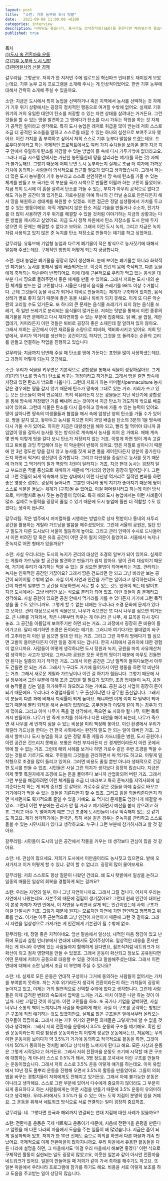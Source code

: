 ```yaml
---
layout: post
title:  "소란: 기후 농부와 도시 텃밭"
date:   2021-09-08 11:00:00 +0200
categories: interview
description: 비워둬도 좋습니다. 혹시라도 검색최적화(SEO)를 원한다면 채워넣는게 좋습니다.
published: true
---  
```

목차  
[(1)도시 속 전환마을 운동](https://pakiuki.github.io/interview/2021/09/08/soran1.html)  
[(2)기후 농부와 도시 텃밭](https://pakiuki.github.io/interview/2021/09/08/soran2.html)  
[(3)퍼머컬처와 선물 경제](https://pakiuki.github.io/interview/2021/09/08/soran3.html)    



갈무리팀: 그렇군요. 저희가 한 저저번 주에 업로드된 혁신파크 인터뷰도 재미있게 보았는데요. 기후 농부 교육 프로그램을 소개해 주시는 게 인상적이었어요. 한번 기후 농부에 대해서 간략히 소개해 주실 수 있을까요.

소란: 지금은 도시에서 특히 농업을 선택하거나 혹은 지역에서 농사를 선택하는 것 자체가 기후 위기 상황에서는 굉장히 정치적인 행동으로 여겨질 수밖에 없어요. 실제로 기후 위기의 거의 유일한 대안이 탄소를 저장할 수 있는 자연 상태를 살려내는 거거든요. 그런 것들을 할 수 있는 땅을 발견하고 그 땅에다가 탄소를 다시 가두는 작업을 하는 것 자체가 공적인 일이라고 생각해요. 특히 도시 농업은 레저로 취급을 많이 받는데 저희 스스로 조금 더 공적인 요소들을 말하고 스스로를 바꿀 수 있는 하나의 실천으로 보여주고자 했어요. 
이런 가치를 좀 부여하고 싶어서 저희 스스로 기후 농부다 말씀을 드렸는데요. 드로우다운이라고 하는 국제적인 프로젝트에서도 여러 가지 수치들을 보아온 결과 지금 지구 안에서 유일하게 탄소를 저감할 수 있는 방법이 흙 속에 다시 가두기밖에 없더라고요. 그러나 지금 시스템 안에서는 가난한 농민들한테 땅을 살리라는 얘기(를 하는 것) 자체가 불가능해요. 그렇기 때문에 어찌 보면 도시 농부라든지 실제로 조금 더 여가에 가까운 가치에 동의하는 사람들이 의식적으로 접근할 필요가 있다고 생각했습니다.
그래서 저는 더 많은 도시 농부들이 기후 농부라고 스스로 선언하면서 땅 속에 탄소를 가둘 수 있는 체계를 만들고 또 국가는 이 부분을 국가 시책으로 만들면 어떨까 하는 고민이 들었어요. 지금 특히 도시에 이 흙을 살려서 탄소를 가둘 수 있는, 부지가 아무리 공적으로 없다고 해도 가능한 공간이 꽤 있거든요. 가로수길을 아예 하나의 긴 터널 숲으로 만든다든지 해서 땅을 복원하고 생태계를 복원할 수 있겠죠. 이런 접근은 정말 실생활에서 가치를 두고 할 수 있는 행동이에요.
아직 개발되지 않은 탄소 저감 기술을 만들거나 수소차, 전기차를 더 많이 사용하면 기후 위기를 해결할 수 있을 것처럼 이야기하는 지금의 상황과는 다른 방법을 제시하고 싶었어요. 지금 도시 정책 차원에서 탄소 저장소를 도시 안에 두지 않으면 이 문제는 해결할 수 없다고 보아요. 그래서 이런 도시 녹지, 그리고 지금은 녹지처럼 사용되고 있지 않은 준 녹지를 탄소 저장소로 만들자는 얘기를 하고 싶었어요.

갈무리팀: 유튜브에 기업형 농업과 다르게 폐기물이 적은 방식으로 농사짓기에 대해서 말씀해 주셨는데요. 구체적인 방법이 어떻게 되는지 궁금합니다.

소란: 현대 농업은 폐기물을 굉장히 많이 생산해요. 눈에 보이는 폐기물뿐 아니라 화학적인 폐기물도 농사를 통해서 많이 배출되거든요. 이것이 인간의 몸에 축적되고, 다른 동물에게 축적되는 악순환이 반복되어요. 이에 대해 근본적으로 우리가 먹고 있는 음식을 대부분 다시 땅으로 돌려주면서 좋은 체계를 만들 수 있어요. 그래서 저희는 도시 내의 순환 체계를 만드는 걸 고민합니다.
서울은 다행히 음식물 쓰레기를 98% 이상 수거합니다. 근데 그것들이 동물 사료가 되거나 퇴비로 만들어지는 체계가 구축되어 있지만, 음식 상태가 별로 좋지 않기 때문에 좋은 동물 사료나 퇴비가 되지 못해요. 이게 또 다른 악순환의 고리일 수도 있거든요.
또 하나의 큰 문제는 음식물 쓰레기가 되지 않는 음식물 쓰레기, 즉 일반 쓰레기로 분리되는 음식물이 많거든요. 저희는 텃밭을 통해서 이런 종류의 폐기물을 자연 분해하고 다시 재자연화할 수 있는 부분에 집중해요. 닭 뼈, 귤 껍질, 계란 껍데기, 커피라든지 이런 것들은 퇴비로 굉장히 좋은 소재인데 잘 알려져 있지 않아요. 그래서 저희는 공간에서 이런 재료들을 소량으로 퇴비화, 액비화시키고 있어요. 저희 텃밭에서, 우리가 먹거리를 생산하는 공간이기도 하지만, 그것을 또 돌려주는 순환의 고리를 만들고 연결하는 작업을 진행하고 있습니다

갈무리팀: 지금까지 답변해 주실 때 탄소를 땅에 가둔다는 표현을 많이 사용하셨는데요. 그 과정이 어떻게 되는지 궁금해요.

소란: 우리가 식물을 키우면은 기본적으로 광합성을 통해서 식물이 성장하잖아요. 그게 (대기의 탄소를 땅속의) 탄소로 바꾸는 과정이라고 하거든요. 그래서 땅을 갈면 땅속에 저장돼 있던 탄소가 밖으로 나옵니다. 그런데 저희가 하는 퍼머컬처permaculture 농사 같은 경우에는 땅을 갈지 않기 때문에 탄소가 땅속에 그대로 있는 거죠. 저희가 쓰고 있는 모든 탄소들이 화석 연료예요. 특히 석유라든지 모든 광물들은 지난 석탄기에 광합성을 통해 땅속에 저장됐던 거를 빼내어 쓰는 것이어서 지금 탄소가 과도하게 밖으로 배출되어 있어요. 그런데 식물은 탄소를 다시 흡수하고 땅속에 가둘 수 있는 능력이 있어요.
땅이 살아나면 땅속의 미생물들과 협업을 해서 속에 엄청난 양의 탄소를 가둘 수가 있어요. 땅을 갈지 않고, 놓아두고 농사를 지으면 이미 과잉 배출된 탄소의 3분의 1을 땅속에 다시 가둘 수가 있어요. 하지만 지금은 대량생산을 해야 되고, 빨리 뭘 먹어야 되니까 끊임없이 땅을 갈아서 농사를 잇는 방식으로 계속해서 농사를 지어 온 거예요. 매해 계속 몇 번씩 이렇게 땅을 갈다 보니 탄소가 저장되지 않는 거죠. 이렇게 하면 땅이 계속 고갈되고 퇴비를 과잉 투입해야 되는 이 악순환이 반복이 되어요.
땅은 저절로 살아나기 때문에 한 3년 정도만 땅을 갈지 않고 농사를 짓게 되면 풀을 제어한다든지 양분이 증가한다든지 하면서 먹거리 생산량이 증가합니다. 그리고 다년생을 중심으로 농사를 짓기 때문에 더더욱 그 먹거리의 질과 역량의 차원이 달라지는 거죠. 지금 현대 농사는 굉장히 달고 부드러운 작물 중심으로 재배하기 때문에 먹거리의 영양이 굉장히 떨어집니다. 
그런데 그런 것들이 되게 익숙해져 있는 상태에서 이런 다년생 먹거리로 질적인 변화를 하면 좋은 영양소 섭취도 굉장히 늘어나죠. 그뿐만 아니라 땅의 지기가 좋아지기 때문에 땅이 스스로 식물을 돌보는 체계가 (구축)될 수 있어요. 이걸 퍼머컬처라고 하는데 이런 방식으로, 퍼머컬처로 농사 짓는 농장들이 많아요. 특히 해외 도시 농업에서는 이런 사례들이 많죠. 실제로 노동력을 굉장히 줄일 수 있기 때문에 도시 농업에 훨씬 더 적합할 수도 있겠다는 생각이 듭니다.

갈무리팀: 작은 범주에서 퍼머컬처를 시행하는 방법으로 상자 텃밭이나 동네의 자투리 공간을 활용하는 게릴라 가드닝을 말씀을 해주셨었어요. 그런데 서울의 공원은, 일단 인구 밀도가 다른 도시보다 서울이 월등하게 높아요. 그리고 관리 인력이 수시로 드나들어서 이런 버려진 땅 혹은 유휴 공간이 어떤 곳이 될지 의문이 들었어요. 서울에서 녹지나 준녹지로 어떤 형태가 있을까요?

소란: 사실 우리나라는 도시의 녹지가 관리의 대상인 조경의 일부가 되어 있어요. 실제로는 게릴라 가드닝을 할 공간을 발견하고 만들기가 쉽지 않아요. 땅이 관리 대상이기 때문에, 거기에 우리가 얘기하는 먹을 수 있는 걸 심으면 불법이 되어버리는 거죠. 관리되는 녹지는 인위적인 공간인 거잖아요? 그래서 땅은 건드리면 안 되고 그냥 바라만 보는 공간이 되어버릴 수밖에 없죠. 
사실 이게 자연과 인간을 가르는 일이라고 생각하는데요. 인간이 자연의 일부면 그 공간을 이용하면서 서로 할 수 있는 것도 있어야 되는데 말이죠. 지금 도시에서는 그냥 바라만 보는 식으로 분리가 되어 있죠. 이런 것들이 좀 문제라고 생각해요. 사실 공원이 있으면 공원 안에서 먹거리를 기를 수 있다든지 거기에 그런 목적성을 줄 수도 있으니까요.
그렇게 할 수 없는 데에는 우리나라 조경 문화에 문제가 있다고 보아요. 관리 대상으로서의 식물은요, 나무가 죽으면은 또 다시 나무를 심으면 되거든요. 큰 나무를 가져와서, 작은 나무부터 키우는 게 아니라 큰 나무, 새 묘목을 다시 갖다 놓죠. 그 공간을 아름답게 보여주기만 하면 되는 거죠. 그 과정에서 굉장히 큰 비용이 들어가고요. 달리 얘기하면 조경은 돈이라는 얘기죠. 그러니까 여기다가는 쓸데없이 싸구려 고추라든지 이런 걸 심으면 절대 안 되는 거죠. 그리고 그런 자투리 땅에다가 뭘 심으면 고발이 들어온다든지 이런 일을 겪게 되는 겁니다.
한국 사회에서 공유지에 대한 경험이 없으니까요. 사람들이 어떻게 생각하냐면 도시 정원과 녹지, 공원을 마치 사유재산처럼 생각하는 사고가 있어요. 그러니까 공원은 모든 국민의 땅이기 때문에 아무도 건들면 안 된다는 일종의 자기 착각인 거죠. 그래서 이런 공간은 그냥 멀찍이 들여다보면서 아무도 건들면 안 되는 거죠. 그래서 누구라도 거기에 들어가서 어떤 행동을 하면 막 비난하는 거죠. 그래서 새로운 게릴라 가드닝이나 이런 걸 하기가 힘듭니다. 
그렇기 때문에 사실 정부에서 그런 부분에 대해 조금 고민을 할 필요가 있지만, 조경 업체들이 녹지, 공원에 농작물을 심는 일을 허가해주지 않으려고 하는 거예요. 공원 조성 사업이 굉장히 돈이 되기 때문에요. 우리나라 조경업자들이 누구 출신이냐면 다 공무원 출신입니다. 그래서 이 분들이 다른 과에 비해서 퇴직률이 되게 높아요. 왜냐하면 이게 이미 다 밀약이 되어 있기 때문에 빨리 퇴직을 해서 손해가 없잖아요. 공무원들과 이렇게 같이 하는 경우가 되게 많아요.
그리고 이미 나무가 죽을 걸 생각해서, 죽으면 또 사와야 될 나무, 이런 목록까지 만들어요. 나무가 안 죽게 조치를 취하거나 다른 대안을 해야 되는데, 나무가 죽으면 새 나무를 세 번까지 심을 수 있는 비용을 미리 책정해 놓아요. 이런 환경에서 우리가 게릴라 가드닝을 한다는 건 한국 사회에서는 완전히 말도 안 되는 일이 돼버린 거죠. 그래서 할머니나 도시 농업을 하고 싶은 정말 토종 게릴라 가드너들은 병원, 도시 공원이나 이런 공간은 건드리지 못해요. 보통은 하천 부지라든지 산 경계면이라든지 이런 곳에서밖에 할 수 없는 거죠.
그런데 해외 사례를 보거나 하면 가로수 같은 주변 조경을 먹을 수 있는 것들로 기르기도 해요. 주민들이 그것들을 관리하면서 따 먹기도 하고요. 이렇게 밀착형으로 조경을 많이 돌리고 있어요. 그러면 비용도 줄일 뿐만 아니라 생태적으로 건강한 도시를 만들 수 있죠. 시민들은 사실 그런 의지가 생각보다 굉장히 많습니다. 지금은 이제 몇몇 특권자에게 조경에 드는 돈을 몰아주다 보니까 산업화되어 버린 거죠. 
그래서 그런 부분을 해결하려면 이런 체계들을 조금 더 바라보고 특히 준녹지를 지역사회에 넘겨준다든지 하는 게 되게 중요할 것 같아요. 가로수길 같은 것들을 아예 숲길로 바꾸고 거기에다가 먹을 수 있는 것들을 기른다든지 할 수 있죠. 그리고 흙을 되돌려준다든지 하면 미세먼지도 획기적으로 줄일 수 있을 거예요. 또 먹거리 문제들도 엄청나게 해결할 수 있죠. 그런데 이런 부분에는 관리가 안 될 거라고 얘기하면서 예산을 쏟지 않으려고 하죠. 그리고 아주 똑 떨어지게 예쁜 그런 조경에 도시인들이 너무 익숙해져 있는 것 같기도 하고요. 제가 생각하기에는 한국은, 특히 서울 같은 경우는 준녹지를 관리하고 스스로 돌볼 수 있는 시민사회가 있다고 생각하고요. 누구나 그런 부분에 참가하시려고 할 것 같아요.

갈무리팀: 시민들이 도시의 남은 공간에서 작물을 키우는 데 생각보다 관심이 많을 것 같아요.

소란: 네. 관심이 많으세요. 저희가 도시에서 이만큼이라도 농사짓고 있으면요. 밭에 오셔가지고 이거 어떻게 할 수 있냐. 같이 할 수 없냐고. 굉장히 많이 물어보세요.

갈무리팀: 저희 스스로도 항상 질문이 나왔던 건데요. 왜 도시 텃밭에서 일상을 논하고 일종의 매몰된 일상의 회복을 경험하게 되는 걸까요?

소란: 우리는 자연의 일부, 아니 그냥 자연이니까요. 그래서 그럴 겁니다. 어차피 우리는 자연에서 나왔는데요. 자본주의 때문에 결핍이 생기잖아요? 그런데 원래 인간이 태어난 이 본성 자체가 자연 안에서, 이 자연을 누리면서 살게 되는 인간이었는데 사회 구조가 이걸 단절시킨 거죠. 그렇기 때문에 뭔지는 모르지만 자연에 가면 편안하고 행복하고 위로를 받죠. 이거는 아주 근본적으로 그냥 인간이 자연이기 때문에 그런 것 같아요. 그래서 자연을 일상성으로 가져가는 게 인간에게 기본권이 될 수밖에 없죠.
 
갈무리팀: 네, 정말 좋은 지적이네요. 앞선 말씀에서 일상성, 내적인 마음 챙김이 있고 난 뒤에 모심과 살림 인터뷰에서 연대에 대해서도 짚어주셨어요. 일상적인 대응을 혼자만 하는 게 아니라 주변에 있는 사람들까지 함께하게 된다면요, 점조직처럼 네트워크가 더 확산이 되고 점차 영향력을 만들 수 있겠죠. 그래서 운동이 확산되고 정보도 공유된다면 어떤 문제에 저희가 공동으로 대응할 수 있을 것이라고 말씀해주셨는데요. 그래서 이런 연대에 대해서 소란 님께서 조금 더 부연해 주실 수 있나요?
 
소란: 네. 실제로 모든 운동은 연대적 구성이나 그거에 동의하는 사람들이 없어서는 가치를 부여받지 못하죠. 저는 기후 위기라든지 생각의 전환이라든지 하는 가치들이 굉장히 높아지고 있고, 이제는 거의 필연적으로 선택할 수밖에 없다고 생각합니다. 그런데 사람들은 이제 급격한 변화의 속도에서 압박을 느끼는 거죠.
마치 이것은 나만 하는 것이 아닐까. 나만 고립된 것이 아닐까. 이런 고민들을 하죠. 또 국가나 기업을 압박하면, 사실 너무나 소통의 벽이 느껴지니까 사람을 좌절하게 해요. 사실 이 구조를 공략하는 방법은 큰 구조에 직접 얘기하는 것도 있겠지만요. 실제로 많은 구조들은 밑에서부터 올라오는 경우들이 많잖아요. 그래서 저는 기후 위기와 관련된 의제들은 그렇게밖에 할 수 없을 것이라 생각해요. 
그래서 저희 전환마을 운동에서 3.5% 운동의 구조를 얘기해요. 흑인 인권 운동이라든지 여성 참정권 운동이라든지 이렇게 성공한 운동에서는요, 처음에는 무의미한 운동처럼 보이다가 약 3.5%가 거기에 동의하고 적극적으로 활동을 하면, 그것이 마치 50%가 동의하는 것처럼 보이고 상식처럼 느껴지게 된다고 해요. 모든 사상과 운동은 그렇게 시작된다고 하거든요. 그래서 저희 전환마을 운동도 초기에 시작할 때 큰 구조에 대항하는 게 아니라 스스로 0.5%가 돼서, 3명 정도를 꼬셔내서 이런 구조를 만들자는 운동이었습니다. 그래서 저희 스스로 3.5% 운동 이렇게 얘기를 하는데요.
이미 유럽에서 10년 정도 풀뿌리 운동을 진행해 오면서 3.5%의 활동을 만들었어요. 그들이 의회 법을 바꾸는 경험치들이 저희에게도 전해지고 있거든요. 그래서 아예 불가능한 운동은 아니라고 생각해요. 스스로 그런 부분에 있어서 다수에게 중요하지 않더라도 그 부분이 되게 중요하다고 하는 사람들에게는 어떤 시점을 만들기 때문에 3.5% 운동이 유의미하다고 생각해요. 우리나라에서도 3.5%가 될 수 있는 어느 도약 지점이 분명히 있을 거예요. 그 운동을 위해서 네트워크 방식으로 서로 연결되는 일이 굉장히 중요하죠.

갈무리팀: 네. 그렇다면 한국과 해외까지 연결되는 연대 지점에 대한 사례가 있을까요?
 
소란: 전환마을 운동은 국제 네트워크 운동이기 때문에, 처음에 전환마을 은평을 만든다고 알렸을 때 다른 나라의 마을에서 도움을 주는 일들이 꽤 많았습니다. 지금은 줌이 되게 일상화되어 있죠. 저희가 한 10년 전에도 줌으로 회의를 하면서 다른 마을과 계속 만났어요.
국제적으로 이제 전환마을이 많아지니까요. 우리 마을에서 유용한 활동들을 다른 나라에 설명을 하면, 그 마을에서도 ‘이걸 우리 마을에서 해보면 좋겠다’ 이런 식으로 구체적인 활동이 실현되는 일도 굉장히 많았고요, 이웃한 일본과 같이 아시안 전환마을 네트워크가 있어요. 일본이 만들어질 때 저희가 같이 가서 축하를 해주기도 하고요. 또 일본 마을에서 우리나라 프로그램에 참가를 하기도 해요. 비용을 서로 이렇게 보조를 하고 도움을 주고받는 일이 상당히 많습니다.
